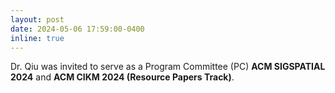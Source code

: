 ```yaml
---
layout: post
date: 2024-05-06 17:59:00-0400
inline: true
---
```


Dr. Qiu was invited to serve as a Program Committee (PC) **ACM SIGSPATIAL 2024** and **ACM CIKM 2024 (Resource Papers Track)**. 

